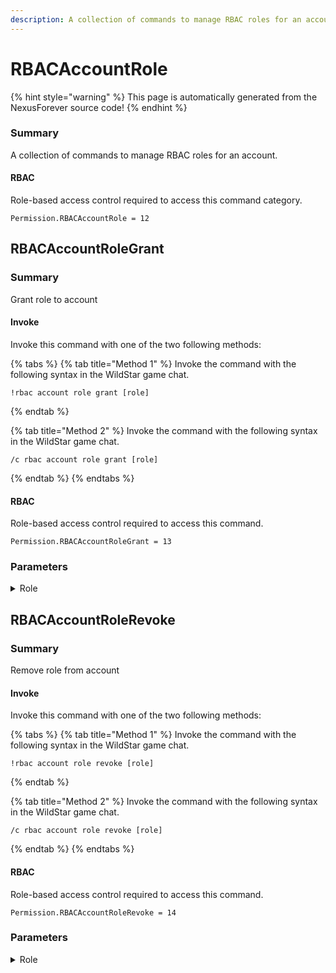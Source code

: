 ```yaml
---
description: A collection of commands to manage RBAC roles for an account.
---
```


# RBACAccountRole

{% hint style="warning" %}
This page is automatically generated from the NexusForever source code!
{% endhint %}

### Summary

A collection of commands to manage RBAC roles for an account.

#### RBAC

Role-based access control required to access this command category.

```
Permission.RBACAccountRole = 12
```

## RBACAccountRoleGrant

### Summary

Grant role to account

#### Invoke

Invoke this command with one of the two following methods:

{% tabs %}
{% tab title="Method 1" %}
Invoke the command with the following syntax in the WildStar game chat.

```
!rbac account role grant [role]
```
{% endtab %}

{% tab title="Method 2" %}
Invoke the command with the following syntax in the WildStar game chat.

```
/c rbac account role grant [role]
```
{% endtab %}
{% endtabs %}

#### RBAC

Role-based access control required to access this command.

```
Permission.RBACAccountRoleGrant = 13
```

### Parameters

<details>

<summary>Role</summary>

#### Summary

Role to grant

#### Values

The following numeric values can be used for this parameter.

```
Player        = 1,
GameMaster    = 2,
Administrator = 3,
Console       = 4,
WebSocket     = 5,
```

#### Optional

No

</details>

## RBACAccountRoleRevoke

### Summary

Remove role from account

#### Invoke

Invoke this command with one of the two following methods:

{% tabs %}
{% tab title="Method 1" %}
Invoke the command with the following syntax in the WildStar game chat.

```
!rbac account role revoke [role]
```
{% endtab %}

{% tab title="Method 2" %}
Invoke the command with the following syntax in the WildStar game chat.

```
/c rbac account role revoke [role]
```
{% endtab %}
{% endtabs %}

#### RBAC

Role-based access control required to access this command.

```
Permission.RBACAccountRoleRevoke = 14
```

### Parameters

<details>

<summary>Role</summary>

#### Summary

Role to revoke

#### Values

The following numeric values can be used for this parameter.

```
Player        = 1,
GameMaster    = 2,
Administrator = 3,
Console       = 4,
WebSocket     = 5,
```

#### Optional

No

</details>

